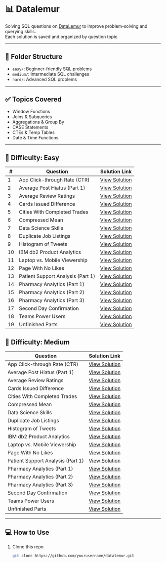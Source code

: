 # 📊 Datalemur

Solving SQL questions on [DataLemur](https://datalemur.com/) to improve problem-solving and querying skills.  
Each solution is saved and organized by question topic.

---

## 📁 Folder Structure


- `easy/`: Beginner-friendly SQL problems  
- `medium/`: Intermediate SQL challenges  
- `hard/`: Advanced SQL problems

---

## ✅ Topics Covered

- Window Functions
- Joins & Subqueries
- Aggregations & Group By
- CASE Statements
- CTEs & Temp Tables
- Date & Time Functions

---

## 📝 Difficulty: Easy 

| #  | Question                            | Solution Link                                                                                 |
|----|-------------------------------------|-----------------------------------------------------------------------------------------------|
| 1  | App Click-through Rate (CTR)        | [View Solution](https://github.com/HenamSingla/datalemur/blob/main/easy/App%20Click-through%20Rate%20(CTR)) |
| 2  | Average Post Hiatus (Part 1)        | [View Solution](https://github.com/HenamSingla/datalemur/blob/main/easy/Average%20Post%20Hiatus%20(Part%201)) |
| 3  | Average Review Ratings              | [View Solution](https://github.com/HenamSingla/datalemur/blob/main/easy/Average%20Review%20Ratings) |
| 4  | Cards Issued Difference             | [View Solution](https://github.com/HenamSingla/datalemur/blob/main/easy/Cards%20Issued%20Difference) |
| 5  | Cities With Completed Trades        | [View Solution](https://github.com/HenamSingla/datalemur/blob/main/easy/Cities%20With%20Completed%20Trades) |
| 6  | Compressed Mean                     | [View Solution](https://github.com/HenamSingla/datalemur/blob/main/easy/Compressed%20Mean) |
| 7  | Data Science Skills                 | [View Solution](https://github.com/HenamSingla/datalemur/blob/main/easy/Data%20Science%20Skills) |
| 8  | Duplicate Job Listings              | [View Solution](https://github.com/HenamSingla/datalemur/blob/main/easy/Duplicate%20Job%20Listings) |
| 9  | Histogram of Tweets                 | [View Solution](https://github.com/HenamSingla/datalemur/blob/main/easy/Histogram%20of%20Tweets) |
| 10 | IBM db2 Product Analytics           | [View Solution](https://github.com/HenamSingla/datalemur/blob/main/easy/IBM%20db2%20Product%20Analytics) |
| 11 | Laptop vs. Mobile Viewership        | [View Solution](https://github.com/HenamSingla/datalemur/blob/main/easy/Laptop%20vs.%20Mobile%20Viewership) |
| 12 | Page With No Likes                  | [View Solution](https://github.com/HenamSingla/datalemur/blob/main/easy/Page%20With%20No%20Likes) |
| 13 | Patient Support Analysis (Part 1)   | [View Solution](https://github.com/HenamSingla/datalemur/blob/main/easy/Patient%20Support%20Analysis%20(Part%201)) |
| 14 | Pharmacy Analytics (Part 1)         | [View Solution](https://github.com/HenamSingla/datalemur/blob/main/easy/Pharmacy%20Analytics%20(Part%201)) |
| 15 | Pharmacy Analytics (Part 2)         | [View Solution](https://github.com/HenamSingla/datalemur/blob/main/easy/Pharmacy%20Analytics%20(Part%202)) |
| 16 | Pharmacy Analytics (Part 3)         | [View Solution](https://github.com/HenamSingla/datalemur/blob/main/easy/Pharmacy%20Analytics%20(Part%203)) |
| 17 | Second Day Confirmation             | [View Solution](https://github.com/HenamSingla/datalemur/blob/main/easy/Second%20Day%20Confirmation) |
| 18 | Teams Power Users                   | [View Solution](https://github.com/HenamSingla/datalemur/blob/main/easy/Teams%20Power%20Users) |
| 19 | Unfinished Parts                    | [View Solution](https://github.com/HenamSingla/datalemur/blob/main/easy/Unfinished%20Parts) |


## 📝 Difficulty: Medium 

| Question                            | Solution Link                                                                                 |
|-------------------------------------|-----------------------------------------------------------------------------------------------|
| App Click-through Rate (CTR)        | [View Solution](https://github.com/HenamSingla/datalemur/blob/main/easy/App%20Click-through%20Rate%20(CTR)) |
| Average Post Hiatus (Part 1)        | [View Solution](https://github.com/HenamSingla/datalemur/blob/main/easy/Average%20Post%20Hiatus%20(Part%201)) |
| Average Review Ratings              | [View Solution](https://github.com/HenamSingla/datalemur/blob/main/easy/Average%20Review%20Ratings) |
| Cards Issued Difference             | [View Solution](https://github.com/HenamSingla/datalemur/blob/main/easy/Cards%20Issued%20Difference) |
| Cities With Completed Trades        | [View Solution](https://github.com/HenamSingla/datalemur/blob/main/easy/Cities%20With%20Completed%20Trades) |
| Compressed Mean                     | [View Solution](https://github.com/HenamSingla/datalemur/blob/main/easy/Compressed%20Mean) |
| Data Science Skills                 | [View Solution](https://github.com/HenamSingla/datalemur/blob/main/easy/Data%20Science%20Skills) |
| Duplicate Job Listings              | [View Solution](https://github.com/HenamSingla/datalemur/blob/main/easy/Duplicate%20Job%20Listings) |
| Histogram of Tweets                 | [View Solution](https://github.com/HenamSingla/datalemur/blob/main/easy/Histogram%20of%20Tweets) |
| IBM db2 Product Analytics           | [View Solution](https://github.com/HenamSingla/datalemur/blob/main/easy/IBM%20db2%20Product%20Analytics) |
| Laptop vs. Mobile Viewership        | [View Solution](https://github.com/HenamSingla/datalemur/blob/main/easy/Laptop%20vs.%20Mobile%20Viewership) |
| Page With No Likes                  | [View Solution](https://github.com/HenamSingla/datalemur/blob/main/easy/Page%20With%20No%20Likes) |
| Patient Support Analysis (Part 1)   | [View Solution](https://github.com/HenamSingla/datalemur/blob/main/easy/Patient%20Support%20Analysis%20(Part%201)) |
| Pharmacy Analytics (Part 1)         | [View Solution](https://github.com/HenamSingla/datalemur/blob/main/easy/Pharmacy%20Analytics%20(Part%201)) |
| Pharmacy Analytics (Part 2)         | [View Solution](https://github.com/HenamSingla/datalemur/blob/main/easy/Pharmacy%20Analytics%20(Part%202)) |
| Pharmacy Analytics (Part 3)         | [View Solution](https://github.com/HenamSingla/datalemur/blob/main/easy/Pharmacy%20Analytics%20(Part%203)) |
| Second Day Confirmation             | [View Solution](https://github.com/HenamSingla/datalemur/blob/main/easy/Second%20Day%20Confirmation) |
| Teams Power Users                   | [View Solution](https://github.com/HenamSingla/datalemur/blob/main/easy/Teams%20Power%20Users) |
| Unfinished Parts                    | [View Solution](https://github.com/HenamSingla/datalemur/blob/main/easy/Unfinished%20Parts) |
---

## 💻 How to Use

1. Clone this repo  
   ```bash
   git clone https://github.com/yourusername/datalemur.git
